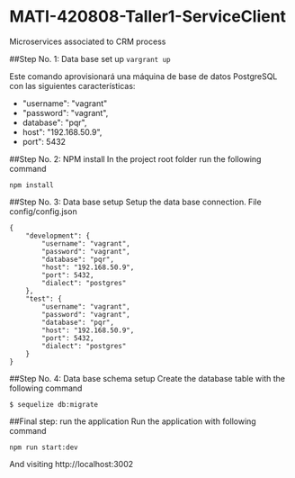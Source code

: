 # MATI-420808-Taller1-ServiceClient
Microservices associated to CRM process

##Step No. 1: Data base set up
```vargrant up```

Este comando aprovisionará una máquina de base de datos PostgreSQL con las siguientes características:

* "username": "vagrant"
* "password": "vagrant",
* database": "pqr",
* host": "192.168.50.9",
* port": 5432


##Step No. 2: NPM install
In the project root folder run the following command

```npm install```


##Step No. 3: Data base setup
Setup the data base connection. File config/config.json

```
{
    "development": {
        "username": "vagrant",
        "password": "vagrant",
        "database": "pqr",
        "host": "192.168.50.9",
        "port": 5432,
        "dialect": "postgres"
    },
    "test": {
        "username": "vagrant",
        "password": "vagrant",
        "database": "pqr",
        "host": "192.168.50.9",
        "port": 5432,
        "dialect": "postgres"
    }
}
```


##Step No. 4: Data base schema setup
Create the database table with the following command

```$ sequelize db:migrate```


##Final step: run the application
Run the application with following command

```npm run start:dev```

And visiting http://localhost:3002
